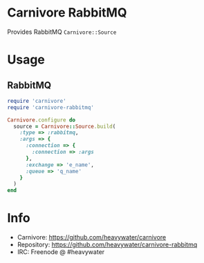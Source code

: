# Carnivore RabbitMQ

Provides RabbitMQ `Carnivore::Source`

# Usage

## RabbitMQ

```ruby
require 'carnivore'
require 'carnivore-rabbitmq'

Carnivore.configure do
  source = Carnivore::Source.build(
    :type => :rabbitmq,
    :args => {
      :connection => {
        :connection => :args
      },
      :exchange => 'e_name',
      :queue => 'q_name'
    }
  )
end
```

# Info
* Carnivore: https://github.com/heavywater/carnivore
* Repository: https://github.com/heavywater/carnivore-rabbitmq
* IRC: Freenode @ #heavywater
